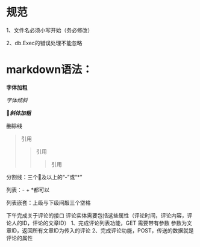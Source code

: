 # 规范
1、文件名必须小写开始（务必修改）

2、db.Exec的错误处理不能忽略

# markdown语法：

**字体加粗**


*字体倾斜*

***斜体加粗***

~~删除线~~

>引用
>>引用
>>>引用


分割线：三个及以上的“-”或“*”

列表：- + *都可以

列表嵌套：上级与下级间敲三个空格


下午完成关于评论的接口 
评论实体需要包括这些属性（评论时间，评论内容，评论人的ID，评论的文章ID）
1、完成评论列表功能，GET 需要带有参数 参数为文章ID，返回所有文章ID为传入的评论
2、完成评论功能，POST，传送的数据就是评论的属性

 


